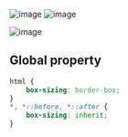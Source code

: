 ![image](https://github.com/NIBRAS-N/development-basics-Notes-projects/assets/83491751/a290f611-0f17-4aa2-9631-fe9b964eb7e3)
![image](https://github.com/NIBRAS-N/development-basics-Notes-projects/assets/83491751/033fe73c-f5dd-4c51-8cc5-e0436839fc9d)

![image](https://github.com/NIBRAS-N/development-basics-Notes-projects/assets/83491751/20a5b036-f5eb-4d41-aff8-1ab16300e4f5)

## Global property
```css
html {
    box-sizing: border-box;
}
*, *::before, *::after {
    box-sizing: inherit;
}
```

